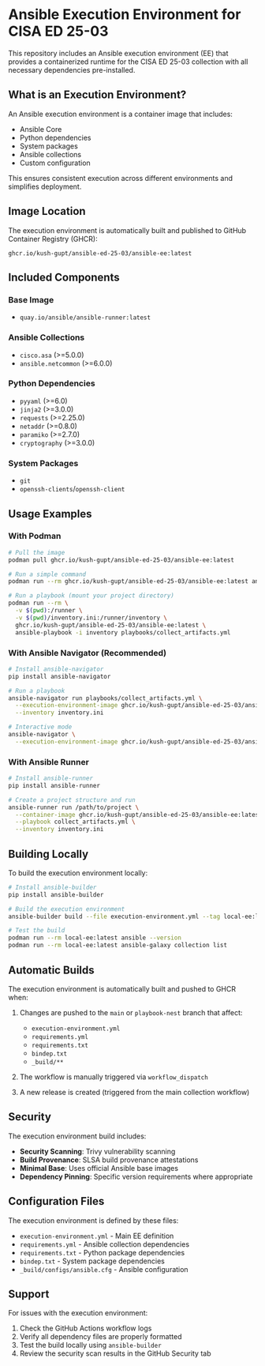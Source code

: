 # Ansible Execution Environment for CISA ED 25-03

This repository includes an Ansible execution environment (EE) that provides a containerized runtime for the CISA ED 25-03 collection with all necessary dependencies pre-installed.

## What is an Execution Environment?

An Ansible execution environment is a container image that includes:
- Ansible Core
- Python dependencies
- System packages
- Ansible collections
- Custom configuration

This ensures consistent execution across different environments and simplifies deployment.

## Image Location

The execution environment is automatically built and published to GitHub Container Registry (GHCR):

```
ghcr.io/kush-gupt/ansible-ed-25-03/ansible-ee:latest
```

## Included Components

### Base Image
- `quay.io/ansible/ansible-runner:latest`

### Ansible Collections
- `cisco.asa` (>=5.0.0)
- `ansible.netcommon` (>=6.0.0)

### Python Dependencies
- `pyyaml` (>=6.0)
- `jinja2` (>=3.0.0)
- `requests` (>=2.25.0)
- `netaddr` (>=0.8.0)
- `paramiko` (>=2.7.0)
- `cryptography` (>=3.0.0)

### System Packages
- `git`
- `openssh-clients`/`openssh-client`

## Usage Examples

### With Podman

```bash
# Pull the image
podman pull ghcr.io/kush-gupt/ansible-ed-25-03/ansible-ee:latest

# Run a simple command
podman run --rm ghcr.io/kush-gupt/ansible-ed-25-03/ansible-ee:latest ansible --version

# Run a playbook (mount your project directory)
podman run --rm \
  -v $(pwd):/runner \
  -v $(pwd)/inventory.ini:/runner/inventory \
  ghcr.io/kush-gupt/ansible-ed-25-03/ansible-ee:latest \
  ansible-playbook -i inventory playbooks/collect_artifacts.yml
```

### With Ansible Navigator (Recommended)

```bash
# Install ansible-navigator
pip install ansible-navigator

# Run a playbook
ansible-navigator run playbooks/collect_artifacts.yml \
  --execution-environment-image ghcr.io/kush-gupt/ansible-ed-25-03/ansible-ee:latest \
  --inventory inventory.ini

# Interactive mode
ansible-navigator \
  --execution-environment-image ghcr.io/kush-gupt/ansible-ed-25-03/ansible-ee:latest
```

### With Ansible Runner

```bash
# Install ansible-runner
pip install ansible-runner

# Create a project structure and run
ansible-runner run /path/to/project \
  --container-image ghcr.io/kush-gupt/ansible-ed-25-03/ansible-ee:latest \
  --playbook collect_artifacts.yml \
  --inventory inventory.ini
```

## Building Locally

To build the execution environment locally:

```bash
# Install ansible-builder
pip install ansible-builder

# Build the execution environment
ansible-builder build --file execution-environment.yml --tag local-ee:latest

# Test the build
podman run --rm local-ee:latest ansible --version
podman run --rm local-ee:latest ansible-galaxy collection list
```

## Automatic Builds

The execution environment is automatically built and pushed to GHCR when:

1. Changes are pushed to the `main` or `playbook-nest` branch that affect:
   - `execution-environment.yml`
   - `requirements.yml`
   - `requirements.txt`
   - `bindep.txt`
   - `_build/**`

2. The workflow is manually triggered via `workflow_dispatch`

3. A new release is created (triggered from the main collection workflow)

## Security

The execution environment build includes:

- **Security Scanning**: Trivy vulnerability scanning
- **Build Provenance**: SLSA build provenance attestations
- **Minimal Base**: Uses official Ansible base images
- **Dependency Pinning**: Specific version requirements where appropriate

## Configuration Files

The execution environment is defined by these files:

- `execution-environment.yml` - Main EE definition
- `requirements.yml` - Ansible collection dependencies
- `requirements.txt` - Python package dependencies
- `bindep.txt` - System package dependencies
- `_build/configs/ansible.cfg` - Ansible configuration

## Support

For issues with the execution environment:

1. Check the GitHub Actions workflow logs
2. Verify all dependency files are properly formatted
3. Test the build locally using `ansible-builder`
4. Review the security scan results in the GitHub Security tab
